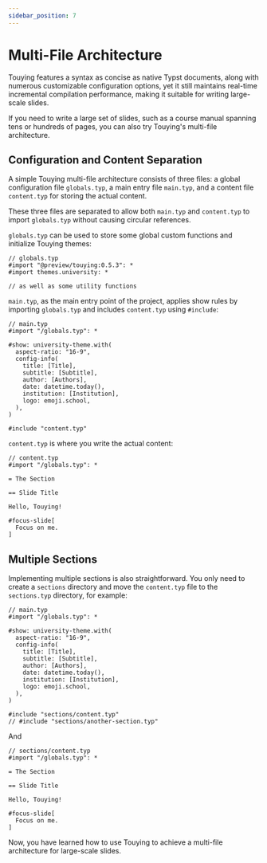 ```yaml
---
sidebar_position: 7
---
```


# Multi-File Architecture

Touying features a syntax as concise as native Typst documents, along with numerous customizable configuration options, yet it still maintains real-time incremental compilation performance, making it suitable for writing large-scale slides.

If you need to write a large set of slides, such as a course manual spanning tens or hundreds of pages, you can also try Touying's multi-file architecture.

## Configuration and Content Separation

A simple Touying multi-file architecture consists of three files: a global configuration file `globals.typ`, a main entry file `main.typ`, and a content file `content.typ` for storing the actual content.

These three files are separated to allow both `main.typ` and `content.typ` to import `globals.typ` without causing circular references.

`globals.typ` can be used to store some global custom functions and initialize Touying themes:

```typst
// globals.typ
#import "@preview/touying:0.5.3": *
#import themes.university: *

// as well as some utility functions
```

`main.typ`, as the main entry point of the project, applies show rules by importing `globals.typ` and includes `content.typ` using `#include`:

```typst
// main.typ
#import "/globals.typ": *

#show: university-theme.with(
  aspect-ratio: "16-9",
  config-info(
    title: [Title],
    subtitle: [Subtitle],
    author: [Authors],
    date: datetime.today(),
    institution: [Institution],
    logo: emoji.school,
  ),
)

#include "content.typ"
```

`content.typ` is where you write the actual content:

```typst
// content.typ
#import "/globals.typ": *

= The Section

== Slide Title

Hello, Touying!

#focus-slide[
  Focus on me.
]
```

## Multiple Sections

Implementing multiple sections is also straightforward. You only need to create a `sections` directory and move the `content.typ` file to the `sections.typ` directory, for example:

```typst
// main.typ
#import "/globals.typ": *

#show: university-theme.with(
  aspect-ratio: "16-9",
  config-info(
    title: [Title],
    subtitle: [Subtitle],
    author: [Authors],
    date: datetime.today(),
    institution: [Institution],
    logo: emoji.school,
  ),
)

#include "sections/content.typ"
// #include "sections/another-section.typ"
```

And

```typst
// sections/content.typ
#import "/globals.typ": *

= The Section

== Slide Title

Hello, Touying!

#focus-slide[
  Focus on me.
]
```

Now, you have learned how to use Touying to achieve a multi-file architecture for large-scale slides.
